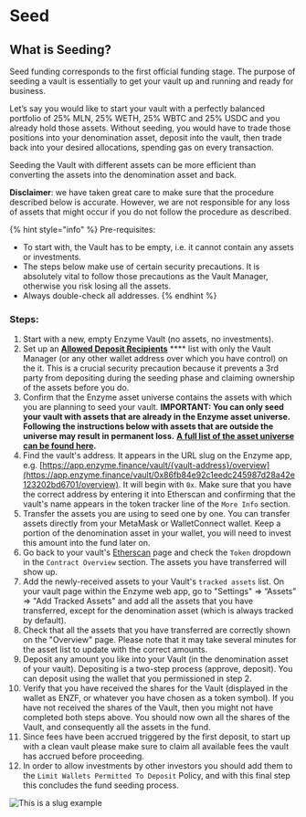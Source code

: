 # Seed

## What is Seeding?

Seed funding corresponds to the first official funding stage. The purpose of seeding a vault is essentially to get your vault up and running and ready for business.

Let’s say you would like to start your vault with a perfectly balanced portfolio of 25% MLN, 25% WETH, 25% WBTC and 25% USDC and you already hold those assets. Without seeding, you would have to trade those positions into your denomination asset, deposit into the vault, then trade back into your desired allocations, spending gas on every transaction.

Seeding the Vault with different assets can be more efficient than converting the assets into the denomination asset and back.

**Disclaimer**: we have taken great care to make sure that the procedure described below is accurate. However, we are not responsible for any loss of assets that might occur if you do not follow the procedure as described.

{% hint style="info" %}
Pre-requisites:&#x20;

* To start with, the Vault has to be empty, i.e. it cannot contain any assets or investments.
* The steps below make use of certain security precautions. It is absolutely vital to follow those precautions as the Vault Manager, otherwise you risk losing all the assets.
* Always double-check all addresses.
{% endhint %}

### **Steps**:

1. Start with a new, empty Enzyme Vault (no assets, no investments).
2. Set up an [**Allowed Deposit Recipients**](investments.md) **** list with only the Vault Manager (or any other wallet address over which you have control) on the it. This is a crucial security precaution because it prevents a 3rd party from depositing during the seeding phase and claiming ownership of the assets before you do.
3. Confirm that the Enzyme asset universe contains the assets with which you are planning to seed your vault. **IMPORTANT: You can only seed your vault with assets that are already in the Enzyme asset universe. Following the instructions below with assets that are outside the universe may result in permanent loss.** [**A full list of the asset universe can be found here**](https://app.enzyme.finance/network/assets)**.**
4. Find the vault's address. It appears in the URL slug on the Enzyme app, e.g. [https://app.enzyme.finance/vault/{vault-address}/overview](https://app.enzyme.finance/vault/0x86fb84e92c1eedc245987d28a42e123202bd6701/overview). It will begin with `0x`. Make sure that you have the correct address by entering it into Etherscan and confirming that the vault's name appears in the token tracker line of the `More Info` section.&#x20;
5. Transfer the assets you are using to seed one by one. You can transfer assets directly from your MetaMask or WalletConnect wallet. Keep a portion of the denomination asset in your wallet, you will need to invest this amount into the fund later on.
6. Go back to your vault's [Etherscan](https://etherscan.io/) page and check the `Token` dropdown in the `Contract Overview` section. The assets you have transferred will show up.
7. Add the newly-received assets to your Vault's `tracked assets` list. On your vault page within the Enzyme web app, go to "Settings" =>  “Assets” => "Add Tracked Assets" and add all the assets that you have transferred, except for the denomination asset (which is always tracked by default).
8. Check that all the assets that you have transferred are correctly shown on the "Overview" page. Please note that it may take several minutes for the asset list to update with the correct amounts.
9. Deposit any amount you like into your Vault (in the denomination asset of your vault). Depositing is a two-step process (approve, deposit). You can deposit using the wallet that you permissioned in step 2.
10. Verify that you have received the shares for the Vault (displayed in the wallet as ENZF, or whatever you have chosen as a token symbol). If you have not received the shares of the Vault, then you might not have completed both steps above. You should now own all the shares of the Vault, and consequently all the assets in the fund.&#x20;
11. Since fees have been accrued triggered by the first deposit, to start up with a clean vault please make sure to claim all available fees the vault has accrued before proceeding.
12. In order to allow investments by other investors you should add them to the `Limit Wallets Permitted To Deposit` Policy, and with this final step this concludes the fund seeding process.

![This is a slug example](../../.gitbook/assets/slug\_2.png)
